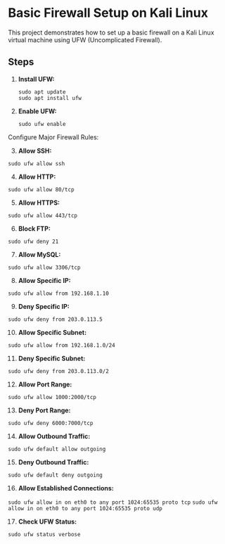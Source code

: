 # Basic Firewall Setup on Kali Linux

This project demonstrates how to set up a basic firewall on a Kali Linux virtual machine using UFW (Uncomplicated Firewall).

## Steps

1. **Install UFW:**

   ```
   sudo apt update
   sudo apt install ufw
2. **Enable UFW:**


     ```sudo ufw enable```

Configure Major Firewall Rules:

3. **Allow SSH:**

```sudo ufw allow ssh```

4. **Allow HTTP:**

```sudo ufw allow 80/tcp```

5. **Allow HTTPS:**

```sudo ufw allow 443/tcp```

6. **Block FTP:**

```sudo ufw deny 21```

7. **Allow MySQL:**

```sudo ufw allow 3306/tcp```

8. **Allow Specific IP:**

```sudo ufw allow from 192.168.1.10```

9. **Deny Specific IP:**

```sudo ufw deny from 203.0.113.5```

10. **Allow Specific Subnet:**

```sudo ufw allow from 192.168.1.0/24```

11. **Deny Specific Subnet:**

```sudo ufw deny from 203.0.113.0/2 ```

12. **Allow Port Range:**

```sudo ufw allow 1000:2000/tcp```

13. **Deny Port Range:**

```sudo ufw deny 6000:7000/tcp```

14. **Allow Outbound Traffic:**

```sudo ufw default allow outgoing```

15. **Deny Outbound Traffic:**

```sudo ufw default deny outgoing```

16. **Allow Established Connections:**

```sudo ufw allow in on eth0 to any port 1024:65535 proto tcp```
```sudo ufw allow in on eth0 to any port 1024:65535 proto udp```

17. **Check UFW Status:**


```sudo ufw status verbose```
